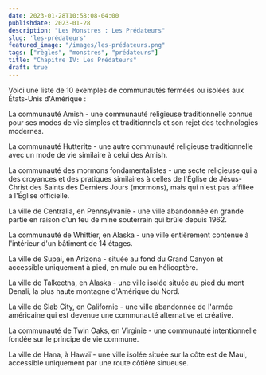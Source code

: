 ```yaml
---
date: 2023-01-28T10:58:08-04:00
publishdate: 2023-01-28
description: "Les Monstres : Les Prédateurs"
slug: 'les-prédateurs'
featured_image: "/images/les-prédateurs.png"
tags: ["règles", "monstres", "prédateurs"]
title: "Chapitre IV: Les Prédateurs"
draft: true
---
```


Voici une liste de 10 exemples de communautés fermées ou isolées aux États-Unis d'Amérique :

La communauté Amish - une communauté religieuse traditionnelle connue pour ses modes de vie simples et traditionnels et son rejet des technologies modernes.

La communauté Hutterite - une autre communauté religieuse traditionnelle avec un mode de vie similaire à celui des Amish.

La communauté des mormons fondamentalistes - une secte religieuse qui a des croyances et des pratiques similaires à celles de l'Église de Jésus-Christ des Saints des Derniers Jours (mormons), mais qui n'est pas affiliée à l'Église officielle.

La ville de Centralia, en Pennsylvanie - une ville abandonnée en grande partie en raison d'un feu de mine souterrain qui brûle depuis 1962.

La communauté de Whittier, en Alaska - une ville entièrement contenue à l'intérieur d'un bâtiment de 14 étages.

La ville de Supai, en Arizona - située au fond du Grand Canyon et accessible uniquement à pied, en mule ou en hélicoptère.

La ville de Talkeetna, en Alaska - une ville isolée située au pied du mont Denali, la plus haute montagne d'Amérique du Nord.

La ville de Slab City, en Californie - une ville abandonnée de l'armée américaine qui est devenue une communauté alternative et créative.

La communauté de Twin Oaks, en Virginie - une communauté intentionnelle fondée sur le principe de vie commune.

La ville de Hana, à Hawaï - une ville isolée située sur la côte est de Maui, accessible uniquement par une route côtière sinueuse.